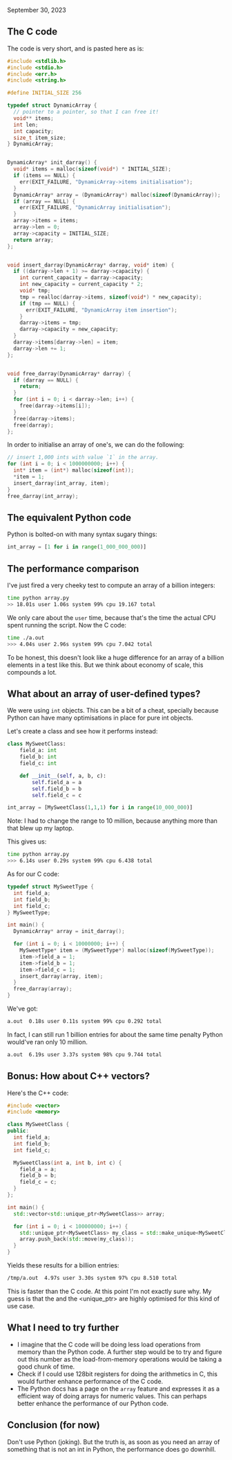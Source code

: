 September 30, 2023

## The C code

The code is very short, and is pasted here as is:

```c
#include <stdlib.h>
#include <stdio.h>
#include <err.h>
#include <string.h>

#define INITIAL_SIZE 256

typedef struct DynamicArray {
  // pointer to a pointer, so that I can free it!
  void** items;
  int len;
  int capacity;
  size_t item_size;
} DynamicArray;


DynamicArray* init_darray() {
  void* items = malloc(sizeof(void*) * INITIAL_SIZE);
  if (items == NULL) {
    err(EXIT_FAILURE, "DynamicArray->items initialisation");
  }
  DynamicArray* array = (DynamicArray*) malloc(sizeof(DynamicArray));
  if (array == NULL) {
    err(EXIT_FAILURE, "DynamicArray initialisation");
  }
  array->items = items;
  array->len = 0;
  array->capacity = INITIAL_SIZE;
  return array;
};


void insert_darray(DynamicArray* darray, void* item) {
  if ((darray->len + 1) >= darray->capacity) {
    int current_capacity = darray->capacity;
    int new_capacity = current_capacity * 2;
    void* tmp;
    tmp = realloc(darray->items, sizeof(void*) * new_capacity);
    if (tmp == NULL) {
      err(EXIT_FAILURE, "DynamicArray item insertion");
    }
    darray->items = tmp;
    darray->capacity = new_capacity;
  }
  darray->items[darray->len] = item;
  darray->len += 1;
};


void free_darray(DynamicArray* darray) {
  if (darray == NULL) {
    return;
  }
  for (int i = 0; i < darray->len; i++) {
    free(darray->items[i]);
  }
  free(darray->items);
  free(darray);
};
```

In order to initialise an array of one's, we can do the following:

```c
// insert 1,000 ints with value `1` in the array.
for (int i = 0; i < 1000000000; i++) {
  int* item = (int*) malloc(sizeof(int));
  *item = 1;
  insert_darray(int_array, item);
}
free_darray(int_array);
```

## The equivalent Python code

Python is bolted-on with many syntax sugary things:


```python
int_array = [1 for i in range(1_000_000_000)]
```

## The performance comparison

I've just fired a very cheeky test to compute an array of a billion integers:

```sh
time python array.py
>> 18.01s user 1.06s system 99% cpu 19.167 total
```

We only care about the `user` time, because that's the time the actual CPU
spent running the script. Now the C code:

```sh
time ./a.out
>>> 4.04s user 2.96s system 99% cpu 7.042 total
```

To be honest, this doesn't look like a huge difference for an array of a
billion elements in a test like this. But we think about economy of scale,
this compounds a lot.

## What about an array of user-defined types?

We were using `int` objects. This can be a bit of a cheat, specially because
Python can have many optimisations in place for pure int objects.

Let's create a class and see how it performs instead:

```python
class MySweetClass:
    field_a: int
    field_b: int
    field_c: int

    def __init__(self, a, b, c):
        self.field_a = a
        self.field_b = b
        self.field_c = c

int_array = [MySweetClass(1,1,1) for i in range(10_000_000)]
```


Note: I had to change the range to 10 million, because anything more than that
blew up my laptop.

This gives us:

```sh
time python array.py
>>> 6.14s user 0.29s system 99% cpu 6.438 total
```

As for our C code:

```c
typedef struct MySweetType {
  int field_a;
  int field_b;
  int field_c;
} MySweetType;

int main() {
  DynamicArray* array = init_darray();

  for (int i = 0; i < 10000000; i++) {
    MySweetType* item = (MySweetType*) malloc(sizeof(MySweetType));
    item->field_a = 1;
    item->field_b = 1;
    item->field_c = 1;
    insert_darray(array, item);
  }
  free_darray(array);
}
```

We've got:

```sh
a.out  0.18s user 0.11s system 99% cpu 0.292 total
```

In fact, I can still run 1 billion entries for about the same time penalty
Python would've ran only 10 million.

```sh
a.out  6.19s user 3.37s system 98% cpu 9.744 total
```

## Bonus: How about C++ vectors?

Here's the C++ code:

```cpp
#include <vector>
#include <memory>

class MySweetClass {
public:
  int field_a;
  int field_b;
  int field_c;

  MySweetClass(int a, int b, int c) {
    field_a = a;
    field_b = b;
    field_c = c;
  }
};

int main() {
  std::vector<std::unique_ptr<MySweetClass>> array;

  for (int i = 0; i < 100000000; i++) {
    std::unique_ptr<MySweetClass> my_class = std::make_unique<MySweetClass>(1, 1, 1);
    array.push_back(std::move(my_class));
  }
}
```

Yields these results for a billion entries:

```sh
/tmp/a.out  4.97s user 3.30s system 97% cpu 8.510 total
```

This is faster than the C code. At this point I'm not exactly sure why. My
guess is that the <vector> and the <unique_ptr> are highly optimised for
this kind of use case.

## What I need to try further

- I imagine that the C code will be doing less load operations from memory than
  the Python code. A further step would be to try and figure out this number as
  the load-from-memory operations would be taking a good chunk of time.
- Check if I could use 128bit registers for doing the arithmetics in C, this
  would further enhance performance of the C code.
- The Python docs has a page on the `array` feature and expresses it as a
  efficient way of doing arrays for numeric values. This can perhaps better
  enhance the performance of our Python code.

## Conclusion (for now)

Don't use Python (joking).
But the truth is, as soon as you need an array of something that is not an int
in Python, the performance does go downhill.
